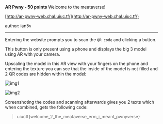 **AR Pwny - 50 points**
Welcome to the meataverse!

[http://ar-pwny-web.chal.uiuc.tf/](http://ar-pwny-web.chal.uiuc.tf/)

author: ian5v
___

Entering the website prompts you to scan the `QR code` and clicking a button.

This button is only present using a phone and displays the big 3 model using AR with your camera.

Upscaling the model in this AR view with your fingers on the phone and entering the texture you can see that the inside of the model is not filled and 2 QR codes are hidden within the model:

![img1](https://github.com/LeonGurin/UIUCTF-2022/blob/main/AR%20Pwny/firstPart.jpeg)

![img2](https://github.com/LeonGurin/UIUCTF-2022/blob/main/AR%20Pwny/secondPart.jpeg)

Screenshoting the codes and scanning afterwards gives you 2 texts which when combined, gets the following code:
> uiuctf{welcome_2_the_meataverse_erm_i_meant_pwnyverse}



